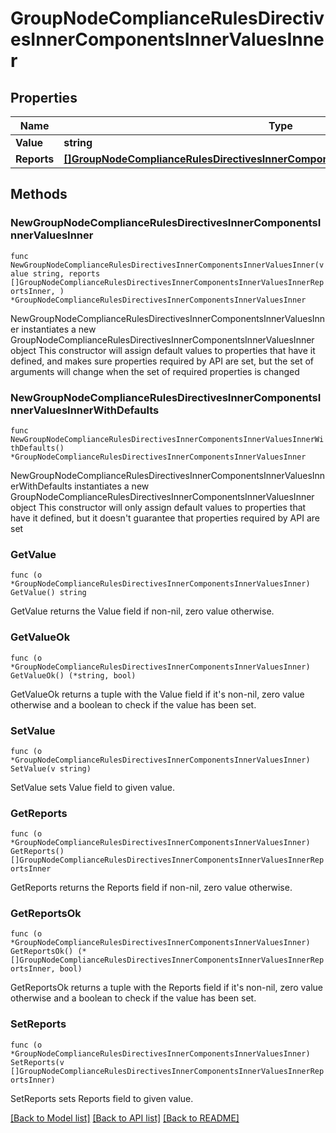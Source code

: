 # GroupNodeComplianceRulesDirectivesInnerComponentsInnerValuesInner

## Properties

Name | Type | Description | Notes
------------ | ------------- | ------------- | -------------
**Value** | **string** |  | 
**Reports** | [**[]GroupNodeComplianceRulesDirectivesInnerComponentsInnerValuesInnerReportsInner**](GroupNodeComplianceRulesDirectivesInnerComponentsInnerValuesInnerReportsInner.md) |  | 

## Methods

### NewGroupNodeComplianceRulesDirectivesInnerComponentsInnerValuesInner

`func NewGroupNodeComplianceRulesDirectivesInnerComponentsInnerValuesInner(value string, reports []GroupNodeComplianceRulesDirectivesInnerComponentsInnerValuesInnerReportsInner, ) *GroupNodeComplianceRulesDirectivesInnerComponentsInnerValuesInner`

NewGroupNodeComplianceRulesDirectivesInnerComponentsInnerValuesInner instantiates a new GroupNodeComplianceRulesDirectivesInnerComponentsInnerValuesInner object
This constructor will assign default values to properties that have it defined,
and makes sure properties required by API are set, but the set of arguments
will change when the set of required properties is changed

### NewGroupNodeComplianceRulesDirectivesInnerComponentsInnerValuesInnerWithDefaults

`func NewGroupNodeComplianceRulesDirectivesInnerComponentsInnerValuesInnerWithDefaults() *GroupNodeComplianceRulesDirectivesInnerComponentsInnerValuesInner`

NewGroupNodeComplianceRulesDirectivesInnerComponentsInnerValuesInnerWithDefaults instantiates a new GroupNodeComplianceRulesDirectivesInnerComponentsInnerValuesInner object
This constructor will only assign default values to properties that have it defined,
but it doesn't guarantee that properties required by API are set

### GetValue

`func (o *GroupNodeComplianceRulesDirectivesInnerComponentsInnerValuesInner) GetValue() string`

GetValue returns the Value field if non-nil, zero value otherwise.

### GetValueOk

`func (o *GroupNodeComplianceRulesDirectivesInnerComponentsInnerValuesInner) GetValueOk() (*string, bool)`

GetValueOk returns a tuple with the Value field if it's non-nil, zero value otherwise
and a boolean to check if the value has been set.

### SetValue

`func (o *GroupNodeComplianceRulesDirectivesInnerComponentsInnerValuesInner) SetValue(v string)`

SetValue sets Value field to given value.


### GetReports

`func (o *GroupNodeComplianceRulesDirectivesInnerComponentsInnerValuesInner) GetReports() []GroupNodeComplianceRulesDirectivesInnerComponentsInnerValuesInnerReportsInner`

GetReports returns the Reports field if non-nil, zero value otherwise.

### GetReportsOk

`func (o *GroupNodeComplianceRulesDirectivesInnerComponentsInnerValuesInner) GetReportsOk() (*[]GroupNodeComplianceRulesDirectivesInnerComponentsInnerValuesInnerReportsInner, bool)`

GetReportsOk returns a tuple with the Reports field if it's non-nil, zero value otherwise
and a boolean to check if the value has been set.

### SetReports

`func (o *GroupNodeComplianceRulesDirectivesInnerComponentsInnerValuesInner) SetReports(v []GroupNodeComplianceRulesDirectivesInnerComponentsInnerValuesInnerReportsInner)`

SetReports sets Reports field to given value.



[[Back to Model list]](../README.md#documentation-for-models) [[Back to API list]](../README.md#documentation-for-api-endpoints) [[Back to README]](../README.md)


